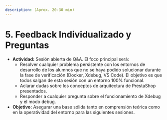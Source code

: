 ```yaml
---
description: (Aprox. 20-30 min)
---
```


# 5. Feedback Individualizado y Preguntas

* **Actividad:** Sesión abierta de Q\&A. El foco principal será:
  * Resolver cualquier problema persistente con los entornos de desarrollo de los alumnos que no se haya podido solucionar durante la fase de verificación (Docker, Xdebug, VS Code). El objetivo es que todos salgan de esta sesión con un entorno 100% funcional.
  * Aclarar dudas sobre los conceptos de arquitectura de PrestaShop presentados.
  * Responder a cualquier pregunta sobre el funcionamiento de Xdebug y el modo debug.
* **Objetivo:** Asegurar una base sólida tanto en comprensión teórica como en la operatividad del entorno para las siguientes sesiones.
